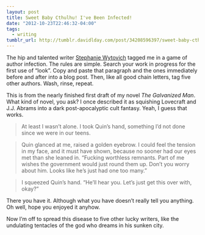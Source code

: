 ```yaml
---
layout: post
title: Sweet Baby Cthulhu! I've Been Infected!
date: "2012-10-23T22:46:32-04:00"
tags:
  - writing
tumblr_url: http://tumblr.davidlday.com/post/34208596397/sweet-baby-cthulhu-ive-been-infected
---
```


The hip and talented writer
[Stephanie Wytovich](http://joinmeinthemadhouse.blogspot.com/2012/10/author-infection.html)
tagged me in a game of author infection. The rules are simple. Search your work
in progress for the first use of “look”. Copy and paste that paragraph and the
ones immediately before and after into a blog post. Then, like all good chain
letters, tag five other authors. Wash, rinse, repeat.

This is from the nearly finished first draft of my novel _The Galvanized Man_.
What kind of novel, you ask? I once described it as squishing Lovecraft and J.J.
Abrams into a dark post-apocalyptic cult fantasy. Yeah, I guess that works.

> At least I wasn’t alone. I took Quin’s hand, something I’d not done since we
> were in our teens.

> Quin glanced at me, raised a golden eyebrow. I could feel the tension in my
> face, and it must have shown, because no sooner had our eyes met than she
> leaned in. “Fucking worthless remnants. Part of me wishes the government would
> just round them up. Don’t you worry about him. Looks like he’s just had one
> too many.”

> I squeezed Quin’s hand. “He’ll hear you. Let’s just get this over with, okay?”

There you have it. Although what you have doesn’t really tell you anything. Oh
well, hope you enjoyed it anyhow.

Now I’m off to spread this disease to five other lucky writers, like the
undulating tentacles of the god who dreams in his sunken city.
